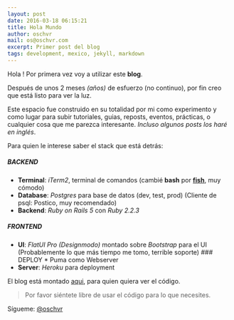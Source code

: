 ```yaml
---
layout: post
date: 2016-03-18 06:15:21
title: Hola Mundo
author: oschvr
mail: os@oschvr.com
excerpt: Primer post del blog
tags: development, mexico, jekyll, markdown
---
```


Hola ! Por primera vez voy a utilizar este __blog__. 

Después de unos 2 meses _(años)_ de esfuerzo (no continuo), por fin creo que está listo para ver la luz. 

Este espacio fue construido en su totalidad por mi como experimento y como lugar para subir tutoriales, guias, reposts, eventos, prácticas, o cualquier cosa que me parezca interesante. *Incluso algunos posts los haré en inglés*. 

Para quien le interese saber el stack que está detrás: 

##### BACKEND 
* __Terminal__: *iTerm2*, terminal de comandos (cambié __bash__ por __[fish](https://fishshell.com/)__, muy cómodo)
* __Database__: *Postgres* para base de datos (dev, test, prod) (Cliente de psql: Postico, muy recomendado) 
* __Backend__: *Ruby on Rails 5* con *Ruby 2.2.3*

##### FRONTEND 

* __UI__: *FlatUI Pro (Designmodo)* montado sobre *Bootstrap* para el UI (Probablemente lo que más tiempo me tomo, terrible soporte) ### DEPLOY * Puma como Webserver 
* __Server__: *Heroku* para deployment 

El blog está montado [aqui](https://github.com/oschvr/blog), para quien quiera ver el código. 

> Por favor siéntete libre de usar el código para lo que necesites. 

Sígueme: [@oschvr](https://twitter.com/oschvr)